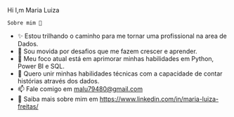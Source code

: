   Hi I,m Maria Luiza
  
    Sobre mim 💞️
- ✨ Estou trilhando o caminho para me tornar uma profissional na area de Dados.
- 🤖 Sou movida por desafios que me fazem crescer e aprender.
- 🌱 Meu foco atual está em aprimorar minhas habilidades em Python, Power BI e SQL.
- 💞️ Quero unir minhas habilidades técnicas com a capacidade de contar histórias através dos dados.
- 📫 Fale comigo em malu79480@gmail.com
- 👀 Saiba mais sobre mim em https://www.linkedin.com/in/maria-luiza-freitas/
